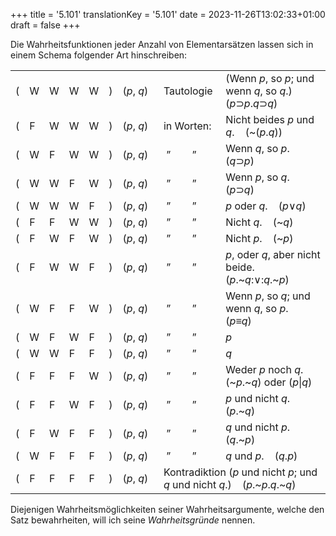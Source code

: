 +++
title = '5.101'
translationKey = '5.101'
date = 2023-11-26T13:02:33+01:00
draft = false
+++

Die Wahrheitsfunktionen jeder Anzahl von Elementarsätzen lassen sich in einem Schema folgender Art hinschreiben:
<!-- noindent --><table class="fnlist"><tr><td class="righttight" >(</td><td class="centertight" >W</td><td class="centertight" >W</td><td class="centertight" >W</td><td class="centertight" >W</td><td class="lefttight" >)</td><td class="leftcell" ><span class="mathmode">(<var>p</var>,&nbsp;<var>q</var>)</span>&nbsp;&nbsp;</td><td class="leftcell" >Tautologie&nbsp;</td><td >(Wenn <span class="mathmode"><var>p</var></span>, so <span class="mathmode"><var>p</var></span>; und wenn <span class="mathmode"><var>q</var></span>, so <span class="mathmode"><var>q</var></span>.) &nbsp;&nbsp; <span class="mathmode">(<var>p</var><span class="mathrel"><span class="symbol">⊃</span></span><var>p</var><span class="mathrel">.</span><var>q</var><span class="mathrel"><span class="symbol">⊃</span></span><var>q</var>)</span></td> </tr><tr><td class="righttight" >(</td><td class="centertight" >F</td><td class="centertight" >W</td><td class="centertight" >W</td><td class="centertight" >W</td><td class="lefttight" >)</td><td class="leftcell" ><span class="mathmode">(<var>p</var>,&nbsp;<var>q</var>)</span>&nbsp;&nbsp;</td><td class="leftcell" >in&nbsp;Worten:&nbsp;</td><td >Nicht beides <span class="mathmode"><var>p</var></span> und <span class="mathmode"><var>q</var></span>. &nbsp;&nbsp; <span class="mathmode">(<span class="mathop">~</span>(<var>p</var><span class="mathrel">.</span><var>q</var>))</span></td> </tr><tr><td class="righttight" >(</td><td class="centertight" >W</td><td class="centertight" >F</td><td class="centertight" >W</td><td class="centertight" >W</td><td class="lefttight" >)</td><td class="leftcell" ><span class="mathmode">(<var>p</var>,&nbsp;<var>q</var>)</span>&nbsp;&nbsp;</td><td class="leftcell" >&nbsp;”&nbsp;&nbsp;&nbsp;&nbsp;&nbsp;&nbsp;&nbsp;&nbsp;”</td><td >Wenn <span class="mathmode"><var>q</var></span>, so <span class="mathmode"><var>p</var></span>. &nbsp;&nbsp; <span class="mathmode">(<var>q</var><span class="mathrel"><span class="symbol">⊃</span></span><var>p</var>)</span></td> </tr><tr><td class="righttight" >(</td><td class="centertight" >W</td><td class="centertight" >W</td><td class="centertight" >F</td><td class="centertight" >W</td><td class="lefttight" >)</td><td class="leftcell" ><span class="mathmode">(<var>p</var>,&nbsp;<var>q</var>)</span>&nbsp;&nbsp;</td><td class="leftcell" >&nbsp;”&nbsp;&nbsp;&nbsp;&nbsp;&nbsp;&nbsp;&nbsp;&nbsp;”</td><td >Wenn <span class="mathmode"><var>p</var></span>, so <span class="mathmode"><var>q</var></span>. &nbsp;&nbsp; <span class="mathmode">(<var>p</var><span class="mathrel"><span class="symbol">⊃</span></span><var>q</var>)</span></td> </tr><tr><td class="righttight" >(</td><td class="centertight" >W</td><td class="centertight" >W</td><td class="centertight" >W</td><td class="centertight" >F</td><td class="lefttight" >)</td><td class="leftcell" ><span class="mathmode">(<var>p</var>,&nbsp;<var>q</var>)</span>&nbsp;&nbsp;</td><td class="leftcell" >&nbsp;”&nbsp;&nbsp;&nbsp;&nbsp;&nbsp;&nbsp;&nbsp;&nbsp;”</td><td ><span class="mathmode"><var>p</var></span> oder <span class="mathmode"><var>q</var></span>. &nbsp;&nbsp; <span class="mathmode">(<var>p</var><span class="mathrel"><span class="symbol">∨</span></span><var>q</var>)</span></td> </tr><tr><td class="righttight" >(</td><td class="centertight" >F</td><td class="centertight" >F</td><td class="centertight" >W</td><td class="centertight" >W</td><td class="lefttight" >)</td><td class="leftcell" ><span class="mathmode">(<var>p</var>,&nbsp;<var>q</var>)</span>&nbsp;&nbsp;</td><td class="leftcell" >&nbsp;”&nbsp;&nbsp;&nbsp;&nbsp;&nbsp;&nbsp;&nbsp;&nbsp;”</td><td >Nicht <span class="mathmode"><var>q</var></span>.  &nbsp;&nbsp; <span class="mathmode">(<span class="mathop">~</span><var>q</var>)</span></td> </tr><tr><td class="righttight" >(</td><td class="centertight" >F</td><td class="centertight" >W</td><td class="centertight" >F</td><td class="centertight" >W</td><td class="lefttight" >)</td><td class="leftcell" ><span class="mathmode">(<var>p</var>,&nbsp;<var>q</var>)</span>&nbsp;&nbsp;</td><td class="leftcell" >&nbsp;”&nbsp;&nbsp;&nbsp;&nbsp;&nbsp;&nbsp;&nbsp;&nbsp;”</td><td >Nicht <span class="mathmode"><var>p</var></span>.  &nbsp;&nbsp; <span class="mathmode">(<span class="mathop">~</span><var>p</var>)</span></td> </tr><tr><td class="righttight" >(</td><td class="centertight" >F</td><td class="centertight" >W</td><td class="centertight" >W</td><td class="centertight" >F</td><td class="lefttight" >)</td><td class="leftcell" ><span class="mathmode">(<var>p</var>,&nbsp;<var>q</var>)</span>&nbsp;&nbsp;</td><td class="leftcell" >&nbsp;”&nbsp;&nbsp;&nbsp;&nbsp;&nbsp;&nbsp;&nbsp;&nbsp;”</td><td ><span class="mathmode"><var>p</var></span>, oder <span class="mathmode"><var>q</var></span>, aber nicht beide.  &nbsp;&nbsp; <span class="mathmode">(<var>p</var><span class="mathrel">.</span><span class="mathop">~</span><var>q</var><span class="mathrel">:<span class="symbol">∨</span>:</span><var>q</var><span class="mathrel">.</span><span class="mathop">~</span><var>p</var>)</span></td> </tr><tr><td class="righttight" >(</td><td class="centertight" >W</td><td class="centertight" >F</td><td class="centertight" >F</td><td class="centertight" >W</td><td class="lefttight" >)</td><td class="leftcell" ><span class="mathmode">(<var>p</var>,&nbsp;<var>q</var>)</span>&nbsp;&nbsp;</td><td class="leftcell" >&nbsp;”&nbsp;&nbsp;&nbsp;&nbsp;&nbsp;&nbsp;&nbsp;&nbsp;”</td><td >Wenn <span class="mathmode"><var>p</var></span>, so <span class="mathmode"><var>q</var></span>; und wenn <span class="mathmode"><var>q</var></span>, so <span class="mathmode"><var>p</var></span>.  &nbsp;&nbsp; <span class="mathmode">(<var>p</var><span class="mathrel"><span class="symbol">≡</span></span><var>q</var>)</span></td> </tr><tr><td class="righttight" >(</td><td class="centertight" >W</td><td class="centertight" >F</td><td class="centertight" >W</td><td class="centertight" >F</td><td class="lefttight" >)</td><td class="leftcell" ><span class="mathmode">(<var>p</var>,&nbsp;<var>q</var>)</span>&nbsp;&nbsp;</td><td class="leftcell" >&nbsp;”&nbsp;&nbsp;&nbsp;&nbsp;&nbsp;&nbsp;&nbsp;&nbsp;”</td><td ><span class="mathmode"><var>p</var></span></td> </tr><tr><td class="righttight" >(</td><td class="centertight" >W</td><td class="centertight" >W</td><td class="centertight" >F</td><td class="centertight" >F</td><td class="lefttight" >)</td><td class="leftcell" ><span class="mathmode">(<var>p</var>,&nbsp;<var>q</var>)</span>&nbsp;&nbsp;</td><td class="leftcell" >&nbsp;”&nbsp;&nbsp;&nbsp;&nbsp;&nbsp;&nbsp;&nbsp;&nbsp;”</td><td ><span class="mathmode"><var>q</var></span></td> </tr><tr><td class="righttight" >(</td><td class="centertight" >F</td><td class="centertight" >F</td><td class="centertight" >F</td><td class="centertight" >W</td><td class="lefttight" >)</td><td class="leftcell" ><span class="mathmode">(<var>p</var>,&nbsp;<var>q</var>)</span>&nbsp;&nbsp;</td><td class="leftcell" >&nbsp;”&nbsp;&nbsp;&nbsp;&nbsp;&nbsp;&nbsp;&nbsp;&nbsp;”</td><td >Weder <span class="mathmode"><var>p</var></span> noch <span class="mathmode"><var>q</var></span>.  &nbsp;&nbsp; <span class="mathmode">(<span class="mathop">~</span><var>p</var><span class="mathrel">.</span><span class="mathop">~</span><var>q</var>)</span> oder <span class="mathmode">(<var>p</var><span class="mathrel">|</span><var>q</var>)</span></td></tr> <tr><td class="righttight" >(</td><td class="centertight" >F</td><td class="centertight" >F</td><td class="centertight" >W</td><td class="centertight" >F</td><td class="lefttight" >)</td><td class="leftcell" ><span class="mathmode">(<var>p</var>,&nbsp;<var>q</var>)</span>&nbsp;&nbsp;</td><td class="leftcell" >&nbsp;”&nbsp;&nbsp;&nbsp;&nbsp;&nbsp;&nbsp;&nbsp;&nbsp;”</td><td ><span class="mathmode"><var>p</var></span> und nicht <span class="mathmode"><var>q</var></span>.  &nbsp;&nbsp; <span class="mathmode">(<var>p</var><span class="mathrel">.</span><span class="mathop">~</span><var>q</var>)</span></td> </tr><tr><td class="righttight" >(</td><td class="centertight" >F</td><td class="centertight" >W</td><td class="centertight" >F</td><td class="centertight" >F</td><td class="lefttight" >)</td><td class="leftcell" ><span class="mathmode">(<var>p</var>,&nbsp;<var>q</var>)</span>&nbsp;&nbsp;</td><td class="leftcell" >&nbsp;”&nbsp;&nbsp;&nbsp;&nbsp;&nbsp;&nbsp;&nbsp;&nbsp;”</td><td ><span class="mathmode"><var>q</var></span> und nicht <span class="mathmode"><var>p</var></span>.  &nbsp;&nbsp; <span class="mathmode">(<var>q</var><span class="mathrel">.</span><span class="mathop">~</span><var>p</var>)</span></td> </tr><tr><td class="righttight" >(</td><td class="centertight" >W</td><td class="centertight" >F</td><td class="centertight" >F</td><td class="centertight" >F</td><td class="lefttight" >)</td><td class="leftcell" ><span class="mathmode">(<var>p</var>,&nbsp;<var>q</var>)</span>&nbsp;&nbsp;</td><td class="leftcell" >&nbsp;”&nbsp;&nbsp;&nbsp;&nbsp;&nbsp;&nbsp;&nbsp;&nbsp;”</td><td ><span class="mathmode"><var>q</var></span> und <span class="mathmode"><var>p</var></span>.  &nbsp;&nbsp; <span class="mathmode">(<var>q</var><span class="mathrel">.</span><var>p</var>)</span></td> </tr><tr><td class="righttight" >(</td><td class="centertight" >F</td><td class="centertight" >F</td><td class="centertight" >F</td><td class="centertight" >F</td><td class="lefttight" >)</td><td class="leftcell" ><span class="mathmode">(<var>p</var>,&nbsp;<var>q</var>)</span>&nbsp;&nbsp;</td><td class="leftcell"  colspan="2">Kontradiktion (<span class="mathmode"><var>p</var></span> und nicht <span class="mathmode"><var>p</var></span>; und <span class="mathmode"><var>q</var></span> und nicht <span class="mathmode"><var>q</var></span>.)  &nbsp;&nbsp; <span class="mathmode">(<var>p</var><span class="mathrel">.</span><span class="mathop">~</span><var>p</var><span class="mathrel">.</span><var>q</var><span class="mathrel">.</span><span class="mathop">~</span><var>q</var>)</span></td></tr></table>
Diejenigen Wahrheitsmöglichkeiten seiner Wahrheitsargumente, welche den Satz bewahrheiten, will ich seine <em class="germph">Wahrheitsgründe</em> nennen.
